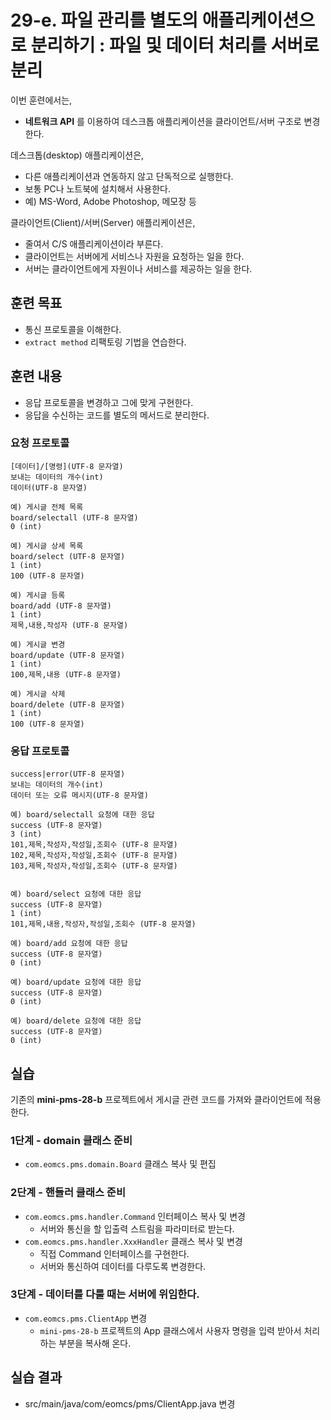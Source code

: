 # 29-e. 파일 관리를 별도의 애플리케이션으로 분리하기 : 파일 및 데이터 처리를 서버로 분리
이번 훈련에서는,
- **네트워크 API** 를 이용하여 데스크톱 애플리케이션을 클라이언트/서버 구조로 변경한다.

데스크톱(desktop) 애플리케이션은,
- 다른 애플리케이션과 연동하지 않고 단독적으로 실행한다.
- 보통 PC나 노트북에 설치해서 사용한다.
- 예) MS-Word, Adobe Photoshop, 메모장 등

클라이언트(Client)/서버(Server) 애플리케이션은,
- 줄여서 C/S 애플리케이션이라 부른다.
- 클라이언트는 서버에게 서비스나 자원을 요청하는 일을 한다.
- 서버는 클라이언트에게 자원이나 서비스를 제공하는 일을 한다.

## 훈련 목표
- 통신 프로토콜을 이해한다.
- `extract method` 리팩토링 기법을 연습한다.

## 훈련 내용
- 응답 프로토콜을 변경하고 그에 맞게 구현한다.
- 응답을 수신하는 코드를 별도의 메서드로 분리한다.

### 요청 프로토콜

```
[데이터]/[명령](UTF-8 문자열)
보내는 데이터의 개수(int)
데이터(UTF-8 문자열)

예) 게시글 전체 목록 
board/selectall (UTF-8 문자열)
0 (int)

예) 게시글 상세 목록
board/select (UTF-8 문자열)
1 (int)
100 (UTF-8 문자열)

예) 게시글 등록
board/add (UTF-8 문자열)
1 (int)
제목,내용,작성자 (UTF-8 문자열)

예) 게시글 변경
board/update (UTF-8 문자열)
1 (int)
100,제목,내용 (UTF-8 문자열)

예) 게시글 삭제
board/delete (UTF-8 문자열)
1 (int)
100 (UTF-8 문자열)
```

### 응답 프로토콜

```
success|error(UTF-8 문자열)
보내는 데이터의 개수(int)
데이터 또는 오류 메시지(UTF-8 문자열)

예) board/selectall 요청에 대한 응답
success (UTF-8 문자열)
3 (int)
101,제목,작성자,작성일,조회수 (UTF-8 문자열)
102,제목,작성자,작성일,조회수 (UTF-8 문자열)
103,제목,작성자,작성일,조회수 (UTF-8 문자열)


예) board/select 요청에 대한 응답
success (UTF-8 문자열)
1 (int)
101,제목,내용,작성자,작성일,조회수 (UTF-8 문자열)

예) board/add 요청에 대한 응답
success (UTF-8 문자열)
0 (int)

예) board/update 요청에 대한 응답
success (UTF-8 문자열)
0 (int)

예) board/delete 요청에 대한 응답
success (UTF-8 문자열)
0 (int)
```

## 실습

기존의 **mini-pms-28-b** 프로젝트에서 게시글 관련 코드를 가져와 클라이언트에 적용한다.

### 1단계 - domain 클래스 준비

- `com.eomcs.pms.domain.Board` 클래스 복사 및 편집

### 2단계 - 핸들러 클래스 준비

- `com.eomcs.pms.handler.Command` 인터페이스 복사 및 변경
    - 서버와 통신을 할 입출력 스트림을 파라미터로 받는다.
- `com.eomcs.pms.handler.XxxHandler` 클래스 복사 및 변경
    - 직접 Command 인터페이스를 구현한다.
    - 서버와 통신하여 데이터를 다루도록 변경한다.


### 3단계 - 데이터를 다룰 때는 서버에 위임한다.

- `com.eomcs.pms.ClientApp` 변경
    - `mini-pms-28-b` 프로젝트의 App 클래스에서 사용자 명령을 입력 받아서 처리하는 부분을 복사해 온다.

    
## 실습 결과
- src/main/java/com/eomcs/pms/ClientApp.java 변경
